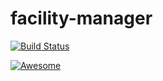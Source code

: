 # facility-manager

[![Build Status](https://dev.azure.com/adudaczyk1/facility-manager/_apis/build/status/facility-manager-v1%20-%20CI?branchName=master)](https://dev.azure.com/adudaczyk1/facility-manager/_build/latest?definitionId=1&branchName=master)

[![Awesome](https://cdn.rawgit.com/sindresorhus/awesome/d7305f38d29fed78fa85652e3a63e154dd8e8829/media/badge.svg)](https://github.com/sindresorhus/awesome) 
